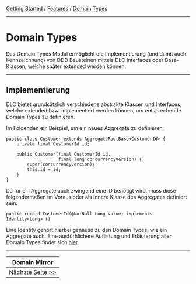 [Getting Started](../index.md) / [Features](../features.md) / [Domain Types](domain_types.md)

---

# Domain Types
Das Domain Types Modul ermöglicht die Implementierung (und damit auch Kennzeichnung) von DDD Bausteinen mittels 
DLC Interfaces oder Base-Klassen, welche später extended werden können.

---

## Implementierung
DLC bietet grundsätzlich verschiedene abstrakte Klassen und Interfaces, welche extended bzw. 
implementiert werden können, um entsprechende Domain Types zu definieren.

Im Folgenden ein Beispiel, um ein neues Aggregate zu definieren:
```
public class Customer extends AggregateRootBase<CustomerId> {
    private final CustomerId id;
    
    public Customer(final CustomerId id,
                    final long concurrencyVersion) {
        super(concurrencyVersion);
        this.id = id;
    }
}
```

Da für ein Aggregate auch zwingend eine ID benötigt wird, muss diese folgendermaßen im Voraus
oder als innere Klasse des Aggregates definiert sein:
```
public record CustomerId(@NotNull Long value) implements Identity<Long> {}
```
Eine Identity gehört hierbei genauso zu den Domain Types, wie ein Aggregate auch. Eine ausfürhlichere Auflistung 
und Erläuterung aller Domain Types findet sich [hier](../../readme_building_blocks.md).

---

|           **Domain Mirror**            |
|:--------------------------------------:|
| [Nächste Seite >>](./domain_mirror.md) |

